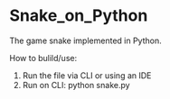 # Snake_on_Python

The game snake implemented in Python.

How to bulild/use:
  1. Run the file via CLI or using an IDE
  2. Run on CLI: python snake.py
